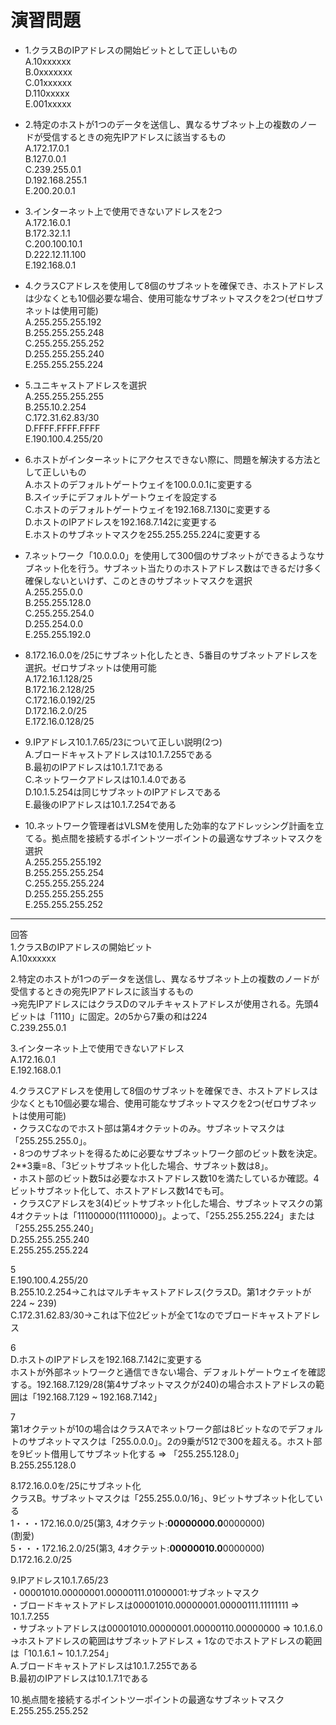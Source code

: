 # 演習問題
- 1.クラスBのIPアドレスの開始ビットとして正しいもの  
A.10xxxxxx  
B.0xxxxxxx  
C.01xxxxxx  
D.110xxxxx  
E.001xxxxx

- 2.特定のホストが1つのデータを送信し、異なるサブネット上の複数のノードが受信するときの宛先IPアドレスに該当するもの  
A.172.17.0.1  
B.127.0.0.1  
C.239.255.0.1  
D.192.168.255.1  
E.200.20.0.1

- 3.インターネット上で使用できないアドレスを2つ  
A.172.16.0.1  
B.172.32.1.1  
C.200.100.10.1  
D.222.12.11.100  
E.192.168.0.1

- 4.クラスCアドレスを使用して8個のサブネットを確保でき、ホストアドレスは少なくとも10個必要な場合、使用可能なサブネットマスクを2つ(ゼロサブネットは使用可能)  
A.255.255.255.192  
B.255.255.255.248  
C.255.255.255.252  
D.255.255.255.240  
E.255.255.255.224

- 5.ユニキャストアドレスを選択  
A.255.255.255.255  
B.255.10.2.254  
C.172.31.62.83/30  
D.FFFF.FFFF.FFFF  
E.190.100.4.255/20

- 6.ホストがインターネットにアクセスできない際に、問題を解決する方法として正しいもの  
A.ホストのデフォルトゲートウェイを100.0.0.1に変更する  
B.スイッチにデフォルトゲートウェイを設定する  
C.ホストのデフォルトゲートウェイを192.168.7.130に変更する  
D.ホストのIPアドレスを192.168.7.142に変更する  
E.ホストのサブネットマスクを255.255.255.224に変更する

- 7.ネットワーク「10.0.0.0」を使用して300個のサブネットができるようなサブネット化を行う。サブネット当たりのホストアドレス数はできるだけ多く確保しないといけず、このときのサブネットマスクを選択  
A.255.255.0.0  
B.255.255.128.0  
C.255.255.254.0  
D.255.254.0.0  
E.255.255.192.0

- 8.172.16.0.0を/25にサブネット化したとき、5番目のサブネットアドレスを選択。ゼロサブネットは使用可能  
A.172.16.1.128/25  
B.172.16.2.128/25  
C.172.16.0.192/25  
D.172.16.2.0/25  
E.172.16.0.128/25

- 9.IPアドレス10.1.7.65/23について正しい説明(2つ)  
A.ブロードキャストアドレスは10.1.7.255である  
B.最初のIPアドレスは10.1.7.1である  
C.ネットワークアドレスは10.1.4.0である  
D.10.1.5.254は同じサブネットのIPアドレスである  
E.最後のIPアドレスは10.1.7.254である

- 10.ネットワーク管理者はVLSMを使用した効率的なアドレッシング計画を立てる。拠点間を接続するポイントツーポイントの最適なサブネットマスクを選択  
A.255.255.255.192  
B.255.255.255.254  
C.255.255.255.224  
D.255.255.255.255  
E.255.255.255.252  

---
回答  
1.クラスBのIPアドレスの開始ビット  
A.10xxxxxx

2.特定のホストが1つのデータを送信し、異なるサブネット上の複数のノードが受信するときの宛先IPアドレスに該当するもの  
->宛先IPアドレスにはクラスDのマルチキャストアドレスが使用される。先頭4ビットは「1110」に固定。2の5から7乗の和は224  
C.239.255.0.1

3.インターネット上で使用できないアドレス  
A.172.16.0.1  
E.192.168.0.1

4.クラスCアドレスを使用して8個のサブネットを確保でき、ホストアドレスは少なくとも10個必要な場合、使用可能なサブネットマスクを2つ(ゼロサブネットは使用可能)  
・クラスCなのでホスト部は第4オクテットのみ。サブネットマスクは「255.255.255.0」。  
・8つのサブネットを得るために必要なサブネットワーク部のビット数を決定。2**3乗=8、「3ビットサブネット化した場合、サブネット数は8」。  
・ホスト部のビット数5は必要なホストアドレス数10を満たしているか確認。4ビットサブネット化して、ホストアドレス数14でも可。  
・クラスCアドレスを3(4)ビットサブネット化した場合、サブネットマスクの第4オクテットは「11100000(11110000)」。よって、「255.255.255.224」または「255.255.255.240」  
D.255.255.255.240  
E.255.255.255.224

5  
E.190.100.4.255/20  
B.255.10.2.254→これはマルチキャストアドレス(クラスD。第1オクテットが224 ~ 239)  
C.172.31.62.83/30→これは下位2ビットが全て1なのでブロードキャストアドレス

6  
D.ホストのIPアドレスを192.168.7.142に変更する  
ホストが外部ネットワークと通信できない場合、デフォルトゲートウェイを確認する。192.168.7.129/28(第4サブネットマスクが240)の場合ホストアドレスの範囲は「192.168.7.129 ~ 192.168.7.142」

7  
第1オクテットが10の場合はクラスAでネットワーク部は8ビットなのでデフォルトのサブネットマスクは「255.0.0.0」。2の9乗が512で300を超える。ホスト部を9ビット借用してサブネット化する => 「255.255.128.0」  
B.255.255.128.0

8.172.16.0.0を/25にサブネット化  
クラスB。サブネットマスクは「255.255.0.0/16」、9ビットサブネット化している  
1・・・172.16.0.0/25(第3, 4オクテット:**00000000.0**0000000)  
(割愛)  
5・・・172.16.2.0/25(第3, 4オクテット:**00000010.0**0000000)  
D.172.16.2.0/25

9.IPアドレス10.1.7.65/23  
・00001010.00000001.00000111.01000001:サブネットマスク  
・ブロードキャストアドレスは00001010.00000001.00000111.11111111 => 10.1.7.255  
・サブネットアドレスは00001010.00000001.00000110.00000000 => 10.1.6.0  
→ホストアドレスの範囲はサブネットアドレス + 1なのでホストアドレスの範囲は「10.1.6.1 ~ 10.1.7.254」  
A.ブロードキャストアドレスは10.1.7.255である  
B.最初のIPアドレスは10.1.7.1である

10.拠点間を接続するポイントツーポイントの最適なサブネットマスク  
E.255.255.255.252
